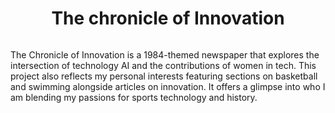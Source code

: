 <h1 align="center" id="title">The chronicle of Innovation</h1>
<img src="">
<p id="description">The Chronicle of Innovation is a 1984-themed newspaper that explores the intersection of technology AI and the contributions of women in tech. This project also reflects my personal interests featuring sections on basketball and swimming alongside articles on innovation. It offers a glimpse into who I am blending my passions for sports technology and history.</p>
